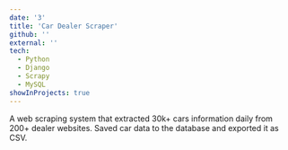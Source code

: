```yaml
---
date: '3'
title: 'Car Dealer Scraper'
github: ''
external: ''
tech:
  - Python
  - Django
  - Scrapy
  - MySQL
showInProjects: true
---
```


A web scraping system that extracted 30k+ cars information daily from 200+ dealer websites. Saved car data to the database and exported it as CSV.
